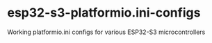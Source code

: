 # esp32-s3-platformio.ini-configs
Working platformio.ini configs for various ESP32-S3 microcontrollers
